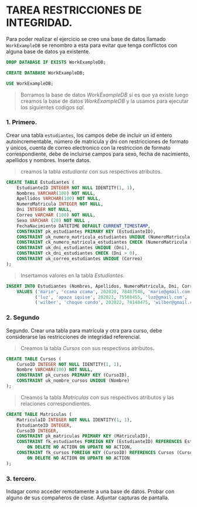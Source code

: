 # TAREA RESTRICCIONES DE INTEGRIDAD.

Para poder realizar el ejercicio se creo una base de datos llamado `WorkExampleDB` se renombro a esta para evitar que tenga conflictos con alguna base de datos ya existente.

```sql
DROP DATABASE IF EXISTS WorkExampleDB;

CREATE DATABASE WorkExampleDB;

USE WorkExampleDB;
```

> Borramos la base de datos *WorkExampleDB* si es que ya existe luego creamos la base de datos *WorkExampleDB* y la usamos para ejecutar los siguientes codigos *sql*.

### 1. Primero.

Crear una tabla `estudiantes`, los campos debe de incluir un id entero autoincrementable, número de matricula y dni con restricciones de formato y únicos, cuenta de correo electronico con la restriccion de formato correspondiente, debe de incluirse campos para sexo, fecha de nacimiento, apellidos y nombres. Inserte datos.

> creamos la tabla *estudiante* con sus respectivos atributos.

```sql
CREATE TABLE Estudiantes (
    EstudianteID INTEGER NOT NULL IDENTITY(1, 1),
    Nombres VARCHAR(100) NOT NULL,
    Apellidos VARCHAR(100) NOT NULL,
    NumeroMatricula INTEGER NOT NULL,
    Dni INTEGER NOT NULL,
    Correo VARCHAR (100) NOT NULL,
    Sexo VARCHAR (20) NOT NULL ,
    FechaNacimiento DATETIME DEFAULT CURRENT_TIMESTAMP,
    CONSTRAINT pk_estudiantes PRIMARY KEY (EstudianteID),
    CONSTRAINT uk_numero_matricula_estudiantes UNIQUE (NumeroMatricula),
    CONSTRAINT ck_numero_matricula_estudiantes CHECK (NumeroMatricula > 0),
    CONSTRAINT uk_dni_estudiantes UNIQUE (Dni),
    CONSTRAINT ck_dni_estudiantes CHECK (Dni > 0),
    CONSTRAINT uk_correo_estudiantes UNIQUE (Correo)
);
```

> Insertamos valores en la tabla *Estudiantes*.

```sql
INSERT INTO Estudiantes (Nombres, Apellidos, NumeroMatricula, Dni, Correo, Sexo) 
	VALUES ('mario', 'ccama ccama', 202020, 78487548, 'mario@gmail.com', 'masculino'),
    	   ('luz', 'apaza iquise', 202021, 75588455, 'luz@gmail.com', 'femenino'),
  		   ('wilber', 'choque condo', 202022, 74148475, 'wilber@gmail.com', 'masculino');
```

### 2. Segundo

Segundo. Crear una tabla para matrícula y otra para curso, debe considerarse las restricciones de
integridad referencial.

> Creamos la tabla *Cursos* con sus respectivos atributos.

```sql
CREATE TABLE Cursos (
    CursoID INTEGER NOT NULL IDENTITY(1, 1),
    Nombre VARCHAR(100) NOT NULL,
    CONSTRAINT pk_cursos PRIMARY KEY (CursoID),
    CONSTRAINT uk_nombre_cursos UNIQUE (Nombre)
);
```

> Creamos la tabla *Matriculas* con sus respectivos atributos y las relaciones correspondientes.

```sql
CREATE TABLE Matriculas (
    MatriculaID INTEGER NOT NULL IDENTITY(1, 1),
    EstudianteID INTEGER,
    CursoID INTEGER,
    CONSTRAINT pk_matriculas PRIMARY KEY (MatriculaID),
    CONSTRAINT fk_estudiantes FOREIGN KEY (EstudianteID) REFERENCES Estudiantes (EstudianteID)
        ON DELETE NO ACTION ON UPDATE NO ACTION,
    CONSTRAINT fk_cursos FOREIGN KEY (CursoID) REFERENCES Cursos (CursoID)
        ON DELETE NO ACTION ON UPDATE NO ACTION
);
```

### 3. tercero.

Indagar como acceder remotamente a una base de datos. Probar con alguno de sus
compañeros de clase.
Adjuntar capturas de pantalla.
